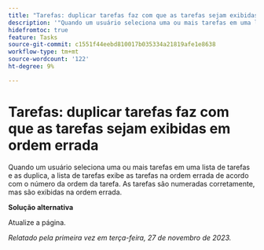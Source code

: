 ```yaml
---
title: "Tarefas: duplicar tarefas faz com que as tarefas sejam exibidas em ordem errada"
description: '"Quando um usuário seleciona uma ou mais tarefas em uma lista de tarefas e as duplica, a lista de tarefas exibe as tarefas na ordem errada de acordo com o número da ordem da tarefa. As tarefas são numeradas corretamente, mas são exibidas na ordem errada. Uma solução alternativa está disponível.”'
hidefromtoc: true
feature: Tasks
source-git-commit: c1551f44eebd810017b035334a21819afe1e8638
workflow-type: tm+mt
source-wordcount: '122'
ht-degree: 9%

---
```



# Tarefas: duplicar tarefas faz com que as tarefas sejam exibidas em ordem errada

Quando um usuário seleciona uma ou mais tarefas em uma lista de tarefas e as duplica, a lista de tarefas exibe as tarefas na ordem errada de acordo com o número da ordem da tarefa. As tarefas são numeradas corretamente, mas são exibidas na ordem errada.

**Solução alternativa**

Atualize a página.

_Relatado pela primeira vez em terça-feira, 27 de novembro de 2023._
